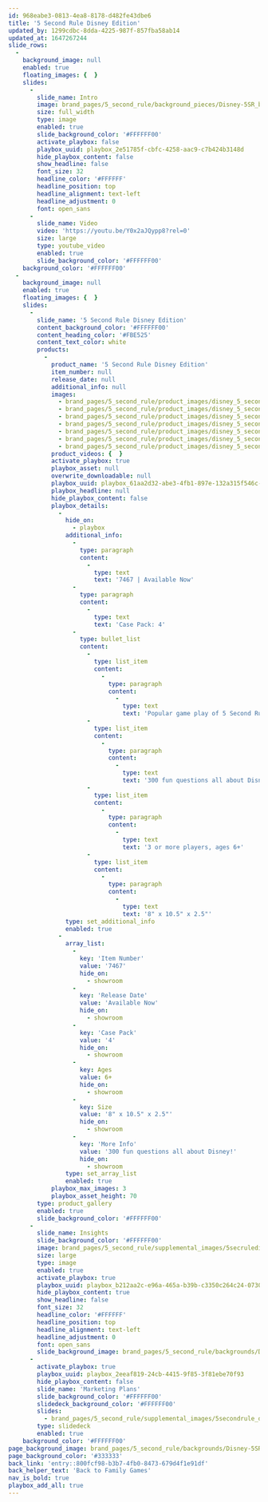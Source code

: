 ```yaml
---
id: 968eabe3-0813-4ea8-8178-d482fe43dbe6
title: '5 Second Rule Disney Edition'
updated_by: 1299cdbc-8dda-4225-987f-857fba58ab14
updated_at: 1647267244
slide_rows:
  -
    background_image: null
    enabled: true
    floating_images: {  }
    slides:
      -
        slide_name: Intro
        image: brand_pages/5_second_rule/background_pieces/Disney-5SR_brand-page.jpg
        size: full_width
        type: image
        enabled: true
        slide_background_color: '#FFFFFF00'
        activate_playbox: false
        playbox_uuid: playbox_2e51785f-cbfc-4258-aac9-c7b424b3148d
        hide_playbox_content: false
        show_headline: false
        font_size: 32
        headline_color: '#FFFFFF'
        headline_position: top
        headline_alignment: text-left
        headline_adjustment: 0
        font: open_sans
      -
        slide_name: Video
        video: 'https://youtu.be/Y0x2aJQypp8?rel=0'
        size: large
        type: youtube_video
        enabled: true
        slide_background_color: '#FFFFFF00'
    background_color: '#FFFFFF00'
  -
    background_image: null
    enabled: true
    floating_images: {  }
    slides:
      -
        slide_name: '5 Second Rule Disney Edition'
        content_background_color: '#FFFFFF00'
        content_heading_color: '#FBE525'
        content_text_color: white
        products:
          -
            product_name: '5 Second Rule Disney Edition'
            item_number: null
            release_date: null
            additional_info: null
            images:
              - brand_pages/5_second_rule/product_images/disney_5_second_rule/DISNEY_5SR_FRENCHENGLISH.png
              - brand_pages/5_second_rule/product_images/disney_5_second_rule/board_disney_fsr_fe.png
              - brand_pages/5_second_rule/product_images/disney_5_second_rule/disney-5sr_fe_cards-01.png
              - brand_pages/5_second_rule/product_images/disney_5_second_rule/Disney_5SR_FRENCHENGLISH_BACK.png
              - brand_pages/5_second_rule/product_images/disney_5_second_rule/Disney-5SR_pawns.png
              - brand_pages/5_second_rule/product_images/disney_5_second_rule/Disney-5SR_timer.png
              - brand_pages/5_second_rule/product_images/disney_5_second_rule/disney_5sr_FE_Size.png
            product_videos: {  }
            activate_playbox: true
            playbox_asset: null
            overwrite_downloadable: null
            playbox_uuid: playbox_61aa2d32-abe3-4fb1-897e-132a315f546c-073020211158
            playbox_headline: null
            hide_playbox_content: false
            playbox_details:
              -
                hide_on:
                  - playbox
                additional_info:
                  -
                    type: paragraph
                    content:
                      -
                        type: text
                        text: '7467 | Available Now'
                  -
                    type: paragraph
                    content:
                      -
                        type: text
                        text: 'Case Pack: 4'
                  -
                    type: bullet_list
                    content:
                      -
                        type: list_item
                        content:
                          -
                            type: paragraph
                            content:
                              -
                                type: text
                                text: 'Popular game play of 5 Second Rule, made for kids and families!'
                      -
                        type: list_item
                        content:
                          -
                            type: paragraph
                            content:
                              -
                                type: text
                                text: '300 fun questions all about Disney!'
                      -
                        type: list_item
                        content:
                          -
                            type: paragraph
                            content:
                              -
                                type: text
                                text: '3 or more players, ages 6+'
                      -
                        type: list_item
                        content:
                          -
                            type: paragraph
                            content:
                              -
                                type: text
                                text: '8" x 10.5" x 2.5"'
                type: set_additional_info
                enabled: true
              -
                array_list:
                  -
                    key: 'Item Number'
                    value: '7467'
                    hide_on:
                      - showroom
                  -
                    key: 'Release Date'
                    value: 'Available Now'
                    hide_on:
                      - showroom
                  -
                    key: 'Case Pack'
                    value: '4'
                    hide_on:
                      - showroom
                  -
                    key: Ages
                    value: 6+
                    hide_on:
                      - showroom
                  -
                    key: Size
                    value: '8" x 10.5" x 2.5"'
                    hide_on:
                      - showroom
                  -
                    key: 'More Info'
                    value: '300 fun questions all about Disney!'
                    hide_on:
                      - showroom
                type: set_array_list
                enabled: true
            playbox_max_images: 3
            playbox_asset_height: 70
        type: product_gallery
        enabled: true
        slide_background_color: '#FFFFFF00'
      -
        slide_name: Insights
        slide_background_color: '#FFFFFF00'
        image: brand_pages/5_second_rule/supplemental_images/5secruledisney_insights-1633372794.png
        size: large
        type: image
        enabled: true
        activate_playbox: true
        playbox_uuid: playbox_b212aa2c-e96a-465a-b39b-c3350c264c24-073020211159
        hide_playbox_content: true
        show_headline: false
        font_size: 32
        headline_color: '#FFFFFF'
        headline_position: top
        headline_alignment: text-left
        headline_adjustment: 0
        font: open_sans
        slide_background_image: brand_pages/5_second_rule/backgrounds/Disney-5SR_BKG-ONLY.jpg
      -
        activate_playbox: true
        playbox_uuid: playbox_2eeaf819-24cb-4415-9f85-3f81ebe70f93
        hide_playbox_content: false
        slide_name: 'Marketing Plans'
        slide_background_color: '#FFFFFF00'
        slidedeck_background_color: '#FFFFFF00'
        slides:
          - brand_pages/5_second_rule/supplemental_images/5secondrule_disney_marketing1.png
        type: slidedeck
        enabled: true
    background_color: '#FFFFFF00'
page_background_image: brand_pages/5_second_rule/backgrounds/Disney-5SR_BKG-ONLY.jpg
page_background_color: '#333333'
back_link: 'entry::800fcf98-b3b7-4fb0-8473-679d4f1e91df'
back_helper_text: 'Back to Family Games'
nav_is_bold: true
playbox_add_all: true
---
```

